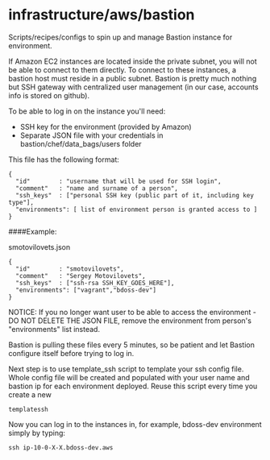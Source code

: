 infrastructure/aws/bastion
==================

Scripts/recipes/configs to spin up and manage Bastion instance for environment.

If Amazon EC2 instances are located inside the private subnet, you will not be able to connect to them directly. To connect to these instances, a bastion host must reside in a public subnet. Bastion is pretty much nothing but SSH gateway with centralized user management (in our case, accounts info is stored on github).

To be able to log in on the instance you'll need:

- SSH key for the environment (provided by Amazon)
- Separate JSON file with your credentials in bastion/chef/data_bags/users folder

This file has the following format:
```
{
  "id"        : "username that will be used for SSH login",
  "comment"   : "name and surname of a person",
  "ssh_keys"  : ["personal SSH key (public part of it, including key type"],
  "environments": [ list of environment person is granted access to ]
}
```

####Example:

smotovilovets.json
```
{
  "id"        : "smotovilovets",
  "comment"   : "Sergey Motovilovets",
  "ssh_keys"  : ["ssh-rsa SSH_KEY_GOES_HERE"],
  "environments": ["vagrant","bdoss-dev"]
}
```

NOTICE: If you no longer want user to be able to access the environment - DO NOT DELETE THE JSON FILE, remove the environment from person's "environments" list instead.

Bastion is pulling these files every 5 minutes, so be patient and let Bastion configure itself before trying to log in.

Next step is to use template_ssh script to template your ssh config file. Whole config file will be created and populated with your user name and bastion ip for each environment deployed. Reuse this script every time you create a new 

```
templatessh
```

Now you can log in to the instances in, for example, bdoss-dev environment simply by typing:
```
ssh ip-10-0-X-X.bdoss-dev.aws
```